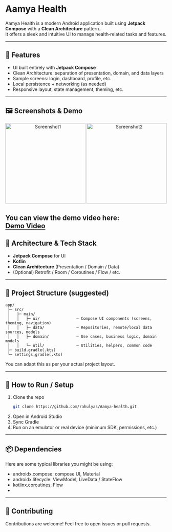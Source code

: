 # Aamya Health

Aamya Health is a modern Android application built using **Jetpack Compose** with a **Clean Architecture** pattern.  
It offers a sleek and intuitive UI to manage health‑related tasks and features.

---

## 🎯 Features

- UI built entirely with **Jetpack Compose**  
- Clean Architecture: separation of presentation, domain, and data layers  
- Sample screens: login, dashboard, profile, etc.  
- Local persistence + networking (as needed)  
- Responsive layout, state management, theming, etc.

---

## 🖼️ Screenshots & Demo

<p align="center">
  <img src="https://github.com/user-attachments/assets/e175700d-64d0-4cb7-9638-0f9dbf01f121" alt="Screenshot1" width="250"/>
  <img src="https://github.com/user-attachments/assets/5aafaf81-ebd0-442d-8060-6195230cef8f" alt="Screenshot2" width="250"/>
</p>

You can view the demo video here:  
[Demo Video](https://github.com/user-attachments/assets/4553d638-6a14-4309-9c3c-f2fe2a3a8952)
---

## 🧩 Architecture & Tech Stack

- **Jetpack Compose** for UI  
- **Kotlin**  
- **Clean Architecture** (Presentation / Domain / Data)  
- (Optional) Retrofit / Room / Coroutines / Flow / etc.  

---

## 📂 Project Structure (suggested)

```
app/
 ├─ src/
 │   ├─ main/
 │   │   ├─ ui/                — Compose UI components (screens, theming, navigation)
 │   │   ├─ data/              — Repositories, remote/local data sources, models
 │   │   ├─ domain/            — Use cases, business logic, domain models
 │   │   └─ util/              — Utilities, helpers, common code
 ├─ build.gradle(.kts)
 └─ settings.gradle(.kts)
```

You can adapt this as per your actual project layout.

---

## 🚀 How to Run / Setup

1. Clone the repo  
   ```bash
   git clone https://github.com/rahulyas/Aamya-health.git
   ```
2. Open in Android Studio  
3. Sync Gradle  
4. Run on an emulator or real device (minimum SDK, permissions, etc.)  

---

## 📦 Dependencies

Here are some typical libraries you might be using:

- androidx.compose: compose UI, Material  
- androidx.lifecycle: ViewModel, LiveData / StateFlow  
- kotlinx.coroutines, Flow
- 
---
## 🤝 Contributing

Contributions are welcome! Feel free to open issues or pull requests.
